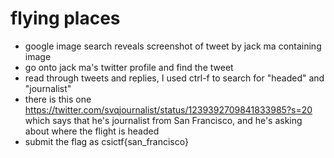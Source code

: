 # flying places

* google image search reveals screenshot of tweet by jack ma containing image
* go onto jack ma's twitter profile and find the tweet
* read through tweets and replies, I used ctrl-f to search for "headed" and "journalist"
* there is this one https://twitter.com/svqjournalist/status/1239392709841833985?s=20 which says that he's journalist from San Francisco, and he's asking about where the flight is headed
* submit the flag as csictf{san_francisco}
